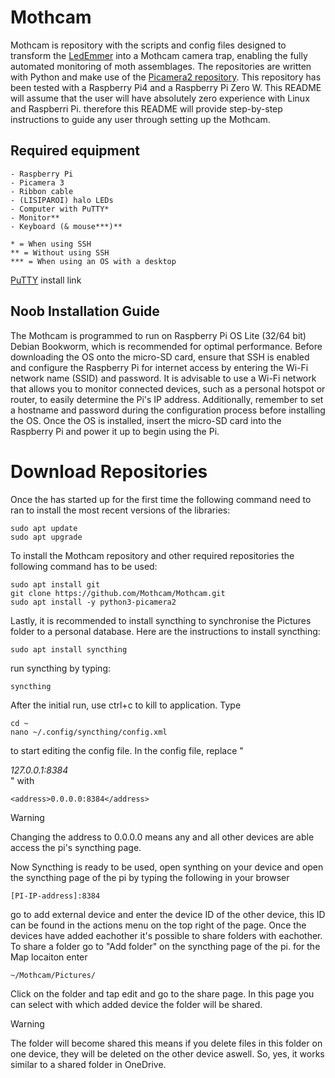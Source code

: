 # Mothcam
Mothcam is repository with the scripts and config files designed to transform the [LedEmmer](https://www.vlinderstichting.nl/wat-wij-doen/meetnetten/meetnet-nachtvlinders/ledemmers/) into a Mothcam camera trap, enabling the fully automated monitoring of moth assemblages. The repositories are written with Python and make use of the [Picamera2 repository](https://github.com/raspberrypi/picamera2/tree/main). This repository has been tested with a Raspberry Pi4 and a Raspberry Pi Zero W. This README will assume that the user will have absolutely zero experience with Linux and Raspberri Pi. therefore this README will provide step-by-step instructions to guide any user through setting up the Mothcam.


## Required equipment
```
- Raspberry Pi 
- Picamera 3
- Ribbon cable
- (LISIPAROI) halo LEDs
- Computer with PuTTY*
- Monitor**  
- Keyboard (& mouse***)**

* = When using SSH
** = Without using SSH
*** = When using an OS with a desktop
```
[PuTTY](https://www.putty.org/) install link  
## Noob Installation Guide
The Mothcam is programmed to run on Raspberry Pi OS Lite (32/64 bit) Debian Bookworm, which is recommended for optimal performance. Before downloading the OS onto the micro-SD card, ensure that SSH is enabled and configure the Raspberry Pi for internet access by entering the Wi-Fi network name (SSID) and password. It is advisable to use a Wi-Fi network that allows you to monitor connected devices, such as a personal hotspot or router, to easily determine the Pi's IP address. Additionally, remember to set a hostname and password during the configuration process before installing the OS. Once the OS is installed, insert the micro-SD card into the Raspberry Pi and power it up to begin using the Pi.

<!-- # About SSH -->

# Download Repositories
Once the has started up for the first time the following command need to ran to install the most recent versions of the libraries:
```
sudo apt update
sudo apt upgrade
```
To install the Mothcam repository and other required repositories the following command has to be used:
```
sudo apt install git
git clone https://github.com/Mothcam/Mothcam.git
sudo apt install -y python3-picamera2
```

Lastly, it is recommended to install syncthing to synchronise the Pictures folder to a personal database. Here are the instructions to install syncthing:

```
sudo apt install syncthing
```
run syncthing by typing:
```
syncthing
```
After the initial run, use ctrl+c to kill to application. Type
```
cd ~
nano ~/.config/syncthing/config.xml
```
to start editing the config file. In the config file, replace "<address>127.0.0.1:8384</address>" with 
```
<address>0.0.0.0:8384</address>
```
> [!WARNING]
> Changing the address to 0.0.0.0 means any and all other devices are able access the pi's syncthing page.

Now Syncthing is ready to be used, open synthing on your device and open the syncthing page of the pi by typing the following in your browser
```
[PI-IP-address]:8384
```
go to add external device and enter the device ID of the other device, this ID can be found in the actions menu on the top right of the page.
Once the devices have added eachother it's possible to share folders with eachother. To share a folder go to "Add folder" on the syncthing page of the pi. for the Map locaiton enter 
```
~/Mothcam/Pictures/
```
Click on the folder and tap edit and go to the share page. In this page you can select with which added device the folder will be shared.
> [!WARNING]
> The folder will become shared this means if you delete files in this folder on one device, they will be deleted on the other device aswell. So, yes, it works similar to a shared folder in OneDrive.

